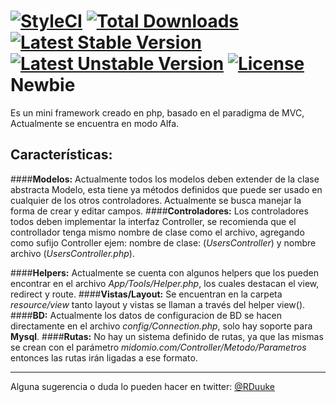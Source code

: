 [![StyleCI](https://styleci.io/repos/48806051/shield)](https://styleci.io/repos/48806051)
[![Total Downloads](https://poser.pugx.org/rduuke/newbie/d/total.svg)](https://packagist.org/packages/rduuke/newbie)
[![Latest Stable Version](https://poser.pugx.org/rduuke/newbie/v/stable.svg)](https://packagist.org/packages/rduuke/newbie)
[![Latest Unstable Version](https://poser.pugx.org/rduuke/newbie/v/unstable.svg)](https://packagist.org/packages/rduuke/newbie)
[![License](https://poser.pugx.org/rduuke/newbie/license.svg)](https://packagist.org/packages/rduuke/newbie)
**Newbie**
============
Es un mini framework creado en php, basado en el paradigma de MVC, Actualmente se encuentra en modo Alfa.

Características:
--------
####**Modelos:**
Actualmente todos los modelos deben extender de la clase abstracta Modelo, esta tiene ya métodos definidos que puede ser usado en cualquier de los otros controladores. Actualmente se busca manejar la forma de crear y editar campos.
####**Controladores:**
Los controladores todos deben implementar la interfaz Controller, se recomienda que el controllador tenga mismo nombre de clase como el archivo, agregando como sufijo Controller ejem: nombre de clase: (*UsersController*) y nombre archivo (*UsersController.php*).

####**Helpers:**
Actualmente se cuenta con algunos helpers que los pueden encontrar en el archivo *App/Tools/Helper.php*, los cuales destacan el view, redirect y route. 
####**Vistas/Layout:**
Se encuentran en la carpeta *resource/view* tanto layout y vistas se llaman a través del helper view().
####**BD:**
Actualmente los datos de configuracion de BD se hacen directamente en el archivo *config/Connection.php*, solo hay soporte para **Mysql**.
####**Rutas:**
No hay un sistema definido de rutas, ya que las mismas se crean con el parámetro *midomio.com/Controller/Metodo/Parametros* entonces las rutas irán ligadas a ese formato.
______
Alguna sugerencia o duda lo pueden hacer en  twitter: [@RDuuke](http://www.twitter.com/rduuke)
